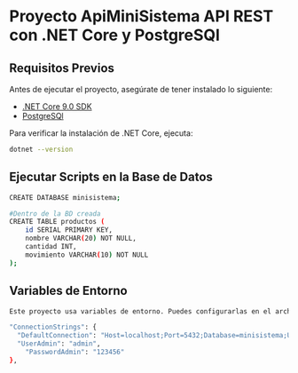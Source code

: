 # Proyecto ApiMiniSistema API REST con .NET Core y PostgreSQl
## Requisitos Previos

Antes de ejecutar el proyecto, asegúrate de tener instalado lo siguiente:

- [.NET Core 9.0 SDK](https://dotnet.microsoft.com/es-es/download)
- [PostgreSQl](https://www.postgresql.org/download/) 

Para verificar la instalación de .NET Core, ejecuta:
```sh
dotnet --version
```

## Ejecutar Scripts en la Base de Datos
```sh
CREATE DATABASE minisistema;

#Dentro de la BD creada
CREATE TABLE productos (
    id SERIAL PRIMARY KEY,
    nombre VARCHAR(20) NOT NULL,
    cantidad INT,
    movimiento VARCHAR(10) NOT NULL
);
```
## Variables de Entorno
```sh
Este proyecto usa variables de entorno. Puedes configurarlas en el archivo appsettings.json, incluyendo la configuracion de la conexion a la BD :

"ConnectionStrings": {
  "DefaultConnection": "Host=localhost;Port=5432;Database=minisistema;Username=postgres;Password=1234;"
  "UserAdmin": "admin",
	"PasswordAdmin": "123456"
},
```
